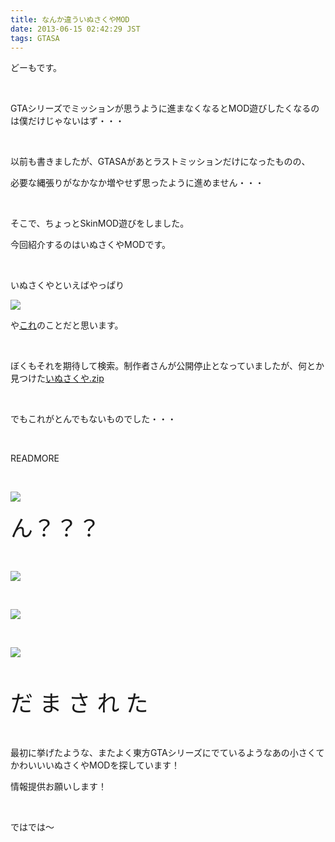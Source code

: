 ```yaml
---
title: なんか違ういぬさくやMOD
date: 2013-06-15 02:42:29 JST
tags: GTASA
---
```

<p>どーもです。</p>
<p>&nbsp;</p>
<p>GTAシリーズでミッションが思うように進まなくなるとMOD遊びしたくなるのは僕だけじゃないはず・・・</p>
<p>&nbsp;</p>
<p>以前も書きましたが、GTASAがあとラストミッションだけになったものの、</p>
<p>必要な縄張りがなかなか増やせず思ったように進めません・・・</p>
<p>&nbsp;</p>
<p>そこで、ちょっとSkinMOD遊びをしました。</p>
<p>今回紹介するのはいぬさくやMODです。</p>
<p>&nbsp;</p>
<p>いぬさくやといえばやっぱり</p>
<p><img src="https://lh5.googleusercontent.com/-7_sj5Y4braQ/UbtTgsXzecI/AAAAAAAACPM/_M2X3Qn5nz0/s640/Untitled.png" /></p>
<p>や<a href="http://dic.pixiv.net/a/%E3%81%84%E3%81%AC%E3%81%95%E3%81%8F%E3%82%84">これ</a>のことだと思います。</p>
<p>&nbsp;</p>
<p>ぼくもそれを期待して検索。制作者さんが公開停止となっていましたが、何とか見つけた<a href="http://ux.getuploader.com/gta_308/download/34/%E3%81%84%E3%81%AC%E3%81%95%E3%81%8F%E3%82%84.zip">いぬさくや.zip</a></p>
<p>&nbsp;</p>
<p>でもこれがとんでもないものでした・・・</p>
<p>&nbsp;</p>
READMORE
<p>&nbsp;</p>
<p><img src="https://lh4.googleusercontent.com/-cYuhqBK_kyU/UbtT8oH6LgI/AAAAAAAACPk/L5ufdPhqRbs/s640/gta_sa%25202013-06-15%252002-22-54-22.png" /></p>
<p><span style="font-size:36px;">ん？？？</span></p>
<p>&nbsp;</p>
<p><img src="https://lh6.googleusercontent.com/-dFyBMkE11wo/UbtT2jlImXI/AAAAAAAACPU/CGvRpk-YDL0/s640/gta_sa%25202013-06-15%252002-23-01-99.png" /></p>
<p>&nbsp;</p>
<p><img src="https://lh3.googleusercontent.com/-oyo5Wpeyuwk/UbtT8bdqggI/AAAAAAAACPg/zgnmaiEKr88/s640/gta_sa%25202013-06-15%252002-23-12-18.png" /></p>
<p>&nbsp;</p>
<p><img src="https://lh5.googleusercontent.com/-hf7sRU95SVg/UbtUIFEh7_I/AAAAAAAACP0/J_J7TzI39SE/s640/gta_sa%25202013-06-15%252002-23-39-64.png" /></p>
<p>&nbsp;</p>
<p><span style="font-size:36px;">だ ま さ れ た</span></p>
<p>&nbsp;</p>
<p>最初に挙げたような、またよく東方GTAシリーズにでているようなあの小さくてかわいいいぬさくやMODを探しています！</p>
<p>情報提供お願いします！</p>
<p>&nbsp;</p>
<p>ではでは～</p>
